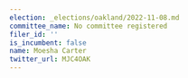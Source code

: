 ```yaml
---
election: _elections/oakland/2022-11-08.md
committee_name: No committee registered
filer_id: ''
is_incumbent: false
name: Moesha Carter
twitter_url: MJC4OAK
---
```

